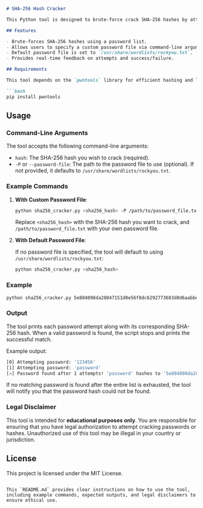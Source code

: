 ```markdown
# SHA-256 Hash Cracker

This Python tool is designed to brute-force crack SHA-256 hashes by attempting various passwords from a specified password file. It can either use a user-provided password list or the default password list located at `/usr/share/wordlists/rockyou.txt`.

## Features

- Brute-forces SHA-256 hashes using a password list.
- Allows users to specify a custom password file via command-line arguments.
- Default password file is set to `/usr/share/wordlists/rockyou.txt`.
- Provides real-time feedback on attempts and success/failure.

## Requirements

This tool depends on the `pwntools` library for efficient hashing and logging functionality. You can install the required library using `pip`:

```bash
pip install pwntools
```

## Usage

### Command-Line Arguments

The tool accepts the following command-line arguments:

- `hash`: The SHA-256 hash you wish to crack (required).
- `-P` or `--password-file`: The path to the password file to use (optional). If not provided, it defaults to `/usr/share/wordlists/rockyou.txt`.

### Example Commands

1. **With Custom Password File**:

   ```bash
   python sha256_cracker.py <sha256_hash> -P /path/to/password_file.txt
   ```

   Replace `<sha256_hash>` with the SHA-256 hash you want to crack, and `/path/to/password_file.txt` with your own password file.

2. **With Default Password File**:

   If no password file is specified, the tool will default to using `/usr/share/wordlists/rockyou.txt`:

   ```bash
   python sha256_cracker.py <sha256_hash>
   ```

### Example

```bash
python sha256_cracker.py 5e884898da28047151d0e56f8dc6292773603d0d6aabbdd31de0dbf4b1da53a4 -P /usr/share/wordlists/custom_passwords.txt
```

### Output

The tool prints each password attempt along with its corresponding SHA-256 hash. When a valid password is found, the script stops and prints the successful match.

Example output:

```bash
[0] Attempting password: '123456'
[1] Attempting password: 'password'
[>] Password found after 1 attempts! 'password' hashes to '5e884898da28047151d0e56f8dc6292773603d0d6aabbdd31de0dbf4b1da53a4'!
```

If no matching password is found after the entire list is exhausted, the tool will notify you that the password hash could not be found.

### Legal Disclaimer

This tool is intended for **educational purposes only**. You are responsible for ensuring that you have legal authorization to attempt cracking passwords or hashes. Unauthorized use of this tool may be illegal in your country or jurisdiction.

## License

This project is licensed under the MIT License.

```

This `README.md` provides clear instructions on how to use the tool, including example commands, expected outputs, and legal disclaimers to ensure ethical use.
